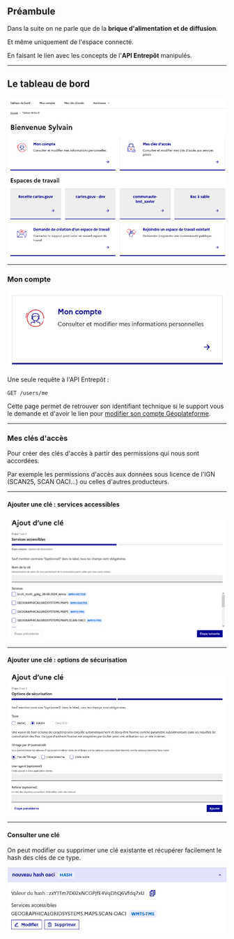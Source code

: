 ## Préambule

Dans la suite on ne parle que de la **brique d'alimentation et de diffusion**.

Et même uniquement de l'espace connecté.

En faisant le lien avec les concepts de l'**API Entrepôt** manipulés.

---

## Le tableau de bord

![Tableau de bord](images/tableau-de-bord.png)

------

### Mon compte

![Accès à Mon compte](images/card-mon-compte.png)

Une seule requête à l'API Entrepôt :

```swagger
GET /users/me
```

Cette page permet de retrouver son identifiant technique si le support vous le demande et d'avoir le lien pour [modifier son compte Géoplateforme](https://sso.geopf.fr/realms/geoplateforme/account/).

------

### Mes clés d'accès

Pour créer des clés d'accès à partir des permissions qui nous sont accordées.

Par exemple les permissions d'accès aux données sous licence de l'IGN (SCAN25, SCAN OACI...) ou celles d'autres producteurs.

------

#### Ajouter une clé : services accessibles

![Ajouter une clé étape 1](images/ajout-cle-etape-1.png)

------

#### Ajouter une clé : options de sécurisation

![Ajouter une clé étape 2](images/ajout-cle-etape-2.png)

------

#### Consulter une clé

On peut modifier ou supprimer une clé existante et récupérer facilement le hash des clés de ce type.

![Détail clé de type HASH](images/cle-hash.png)
